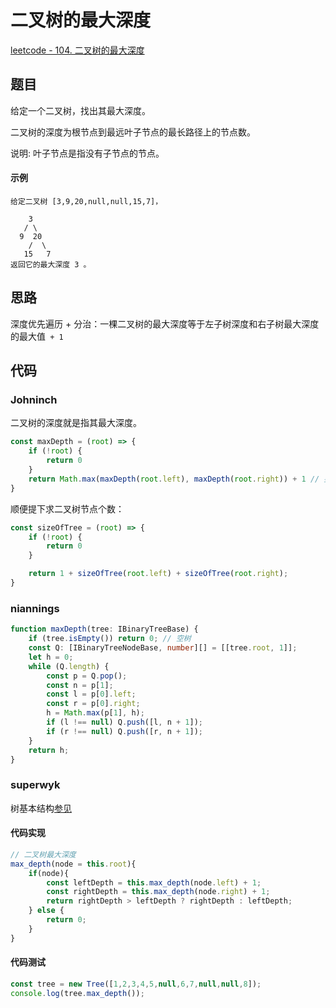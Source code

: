 # 二叉树的最大深度

[leetcode - 104. 二叉树的最大深度](https://leetcode-cn.com/problems/maximum-depth-of-binary-tree/)

## 题目
给定一个二叉树，找出其最大深度。

二叉树的深度为根节点到最远叶子节点的最长路径上的节点数。

说明: 叶子节点是指没有子节点的节点。

#### 示例
```
给定二叉树 [3,9,20,null,null,15,7]，

    3
   / \
  9  20
    /  \
   15   7
返回它的最大深度 3 。
```

## 思路
深度优先遍历 + 分治：一棵二叉树的最大深度等于左子树深度和右子树最大深度的最大值` + 1`

## 代码

### Johninch
二叉树的深度就是指其最大深度。
```js
const maxDepth = (root) => {
    if (!root) {
        return 0
    }
    return Math.max(maxDepth(root.left), maxDepth(root.right)) + 1 // 要加1
}
```

顺便提下求二叉树节点个数：
```js
const sizeOfTree = (root) => {
    if (!root) {
        return 0
    }

    return 1 + sizeOfTree(root.left) + sizeOfTree(root.right);
}
```

### niannings
```ts
function maxDepth(tree: IBinaryTreeBase) {
    if (tree.isEmpty()) return 0; // 空树
    const Q: [IBinaryTreeNodeBase, number][] = [[tree.root, 1]];
    let h = 0;
    while (Q.length) {
        const p = Q.pop();
        const n = p[1];
        const l = p[0].left;
        const r = p[0].right;
        h = Math.max(p[1], h);
        if (l !== null) Q.push([l, n + 1]);
        if (r !== null) Q.push([r, n + 1]);
    }
    return h;
}
```

### superwyk
树基本结构[参见](/Roundtable/Algorithm/Tree-and-Binary-Tree/inorder-traversal.html#%E6%A0%91%E5%9F%BA%E6%9C%AC%E7%BB%93%E6%9E%84)
#### 代码实现
```js
// 二叉树最大深度
max_depth(node = this.root){
    if(node){
        const leftDepth = this.max_depth(node.left) + 1;
        const rightDepth = this.max_depth(node.right) + 1;
        return rightDepth > leftDepth ? rightDepth : leftDepth;
    } else {
        return 0;
    }
}
```

#### 代码测试
```js
const tree = new Tree([1,2,3,4,5,null,6,7,null,null,8]);
console.log(tree.max_depth());
```